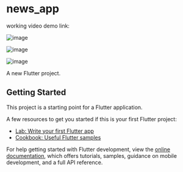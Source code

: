 # news_app

working video demo link:


![image](https://user-images.githubusercontent.com/58290134/170716509-1e2f8735-ad7a-482d-9660-8c8c2152b23c.png)


![image](https://user-images.githubusercontent.com/58290134/170716557-c282733c-3412-4bcc-9b2d-4d11d3ce3ad1.png)


![image](https://user-images.githubusercontent.com/58290134/170716641-07231589-c4f5-4b0b-9a12-9926c25f37b3.png)



A new Flutter project.

## Getting Started

This project is a starting point for a Flutter application.

A few resources to get you started if this is your first Flutter project:

- [Lab: Write your first Flutter app](https://docs.flutter.dev/get-started/codelab)
- [Cookbook: Useful Flutter samples](https://docs.flutter.dev/cookbook)

For help getting started with Flutter development, view the
[online documentation](https://docs.flutter.dev/), which offers tutorials,
samples, guidance on mobile development, and a full API reference.
